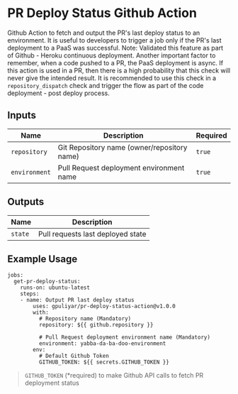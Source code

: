 # PR Deploy Status Github Action
Github Action to fetch and output the PR's last deploy status to an environment. It is useful to developers to trigger a job only if the PR's last deployment to a PaaS was successful. 
Note: Validated this feature as part of Github - Heroku continuous deployment. Another important factor to remember, when a code pushed to a PR, the PaaS deployment is async. If this action is used in a PR, then there is a high probability that this check will never give the intended result. It is recommended to use this check in a `repository_dispatch` check and trigger the flow as part of the code deployment - post deploy process.

## Inputs

Name | Description | Required
--- | --- | ---
`repository` | Git Repository name (owner/repository name) | `true`
`environment` | Pull Request deployment environment name | `true`

## Outputs

Name | Description
--- | ---
`state` | Pull requests last deployed state

## Example Usage

```
jobs:
  get-pr-deploy-status:
    runs-on: ubuntu-latest
    steps:
    - name: Output PR last deploy status
        uses: gpuliyar/pr-deploy-status-action@v1.0.0
        with:
          # Repository name (Mandatory)
          repository: ${{ github.repository }}

          # Pull Request deployment environment name (Mandatory)
          environment: yabba-da-ba-doo-environment
        env:
          # Default Github Token
          GITHUB_TOKEN: ${{ secrets.GITHUB_TOKEN }}
```

> `GITHUB_TOKEN` (*required) to make Github API calls to fetch PR deployment status

